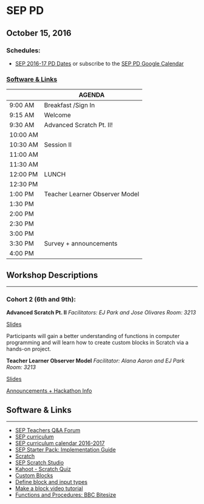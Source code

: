 # SEP PD
## October 15, 2016

### Schedules:
* [SEP 2016-17 PD Dates](https://drive.google.com/open?id=1scIhCYFxiCcKbgI1CG4HbLP8kZ7sSzzJVxxi3erTzkc) or subscribe to the [SEP PD Google Calendar](https://calendar.google.com/calendar/embed?src=strongschools.nyc_p8ub77g79n2k4f4ufi238pjh6k%40group.calendar.google.com&ctz=America/New_York) 

### [Software & Links](#links)

|| AGENDA
| ------| ------------- |
| 9:00 AM |Breakfast /Sign In
9:15 AM |Welcome
9:30 AM |Advanced Scratch Pt. II!
10:00 AM |
10:30 AM| Session II
11:00 AM |
11:30 AM | 
12:00 PM |LUNCH
12:30 PM |
1:00 PM |Teacher Learner Observer Model
1:30 PM |
2:00 PM |
2:30 PM |
3:00 PM |
3:30 PM | Survey + announcements
4:00 PM |

## Workshop Descriptions
***
### Cohort 2 (6th and 9th):

**Advanced Scratch Pt. II**
*Facilitators: EJ Park and Jose Olivares*
*Room: 3213*

[Slides](https://docs.google.com/presentation/d/1xT4hkbTD0606j2Cq1LaRvcwTmBaxXIcymGubu_sMLVI/edit?usp=sharing)

Participants will gain a better understanding of functions in computer programming and will learn how to create custom blocks in Scratch via a hands-on project. 

**Teacher Learner Observer Model**
*Facilitator: Alana Aaron and EJ Park*
*Room: 3213*

[Slides](https://drive.google.com/open?id=1pVX_5mN58de8x1wo7NBKhbhbL2TcytQpCle21RYX2bQ)

[Announcements + Hackathon Info](https://docs.google.com/presentation/d/1XSnWfN_Laq9KjCpLlur5TUTyQbISpRmBxS41n3pprd0/edit?usp=sharing)


## <a name="links">Software & Links</a>
***
*   [SEP Teachers Q&A Forum](http://tinyurl.com/septeachers)
*   [SEP curriculum](https://drive.google.com/open?id=0B8D2ft9M8qQCamQwZGpJMEU2TEk)
*   [SEP curriculum calendar 2016-2017](https://docs.google.com/a/strongschools.nyc/document/d/10a8UPH6-v-aoAXGVo1c68VapsTHkJXgzROd6vStX6ZU/edit?usp=sharing)
*   [SEP Starter Pack: Implementation Guide](https://drive.google.com/a/strongschools.nyc/file/d/0B1tN9SuyE6fxOHJOZkxsYURPRHc/view)
*   [Scratch](https://scratch.mit.edu/)
* [SEP Scratch Studio](https://scratch.mit.edu/studios/3485133/)
* [Kahoot - Scratch Quiz](https://create.kahoot.it/#quiz/76b7a659-13b0-4700-a319-8e9bb46f7a7d)
* [Custom Blocks](https://wiki.scratch.mit.edu/wiki/Custom_Blocks)
* [Define block and input types](https://wiki.scratch.mit.edu/wiki/Define_()_(block))
* [Make a block video tutorial](https://www.youtube.com/watch?v=-q5vYECkNek)
* [Functions and Procedures: BBC Bitesize](http://www.bbc.co.uk/education/guides/z9hykqt/revision)



